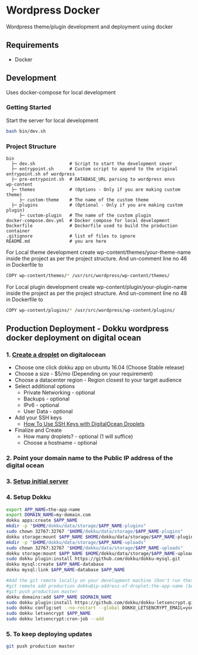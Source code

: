 # Wordpress Docker
Wordpress theme/plugin development and deployment using docker

## Requirements

* Docker

## Development
Uses docker-compose for local development

### Getting Started

Start the server for local development
```bash
bash bin/dev.sh
```

### Project Structure
```
bin
  ├─ dev.sh             # Script to start the development sever
  ├─ entrypoint.sh      # Custom script to append to the original entrypoint.sh of wordpress
  ├─ pre-entrypoint.sh  # DATABASE_URL parsing to wordpress envs
wp-content
  ├─ themes             # (Options - Only if you are making custom theme)
     ├─ custom-theme    # The name of the custom theme 
  ├─ plugins            # (Optional - Only if you are making custom plugin)
     ├─ custom-plugin   # The name of the custom plugin             
docker-compose.dev.yml  # Docker compose for local development
Dockerfile              # Dockerfile used to build the production container
.gitignore              # list of files to ignore
README.md               # you are here
```
For Local theme development create wp-content/themes/your-theme-name inside the project as per the project structure. And un-comment line no 46 in Dockerfile to
```bash
COPY wp-content/themes/* /usr/src/wordpress/wp-content/themes/
```

For Local plugin development create wp-content/plugin/your-plugin-name inside the project as per the project structure. And un-comment line no 48 in Dockerfile to
```bash
COPY wp-content/plugins/* /usr/src/wordpress/wp-content/plugins/
```

## Production Deployment - Dokku wordpress docker deployment on digital ocean

### 1. [Create a droplet](https://cloud.digitalocean.com/droplets/new) on digitalocean
- Choose one click dokku app on ubuntu 16.04 (Choose Stable release)
- Choose a size - $5/mo (Depending on your requirement)
- Choose a datacenter region - Region closest to your target audience
- Select additional options
  - Private Networking - optional
  - Backups - optional
  - IPv6 - optional
  - User Data - optional
- Add your SSH keys
  - [How To Use SSH Keys with DigitalOcean Droplets](https://www.digitalocean.com/community/tutorials/how-to-use-ssh-keys-with-digitalocean-droplets)
- Finalize and Create
  - How many droplets? - optional (1 will suffice)
  - Choose a hostname - optional

### 2. Point your domain name to the Public IP address of the digital ocean

### 3. [Setup initial server](https://www.digitalocean.com/community/tutorials/initial-server-setup-with-ubuntu-16-04)

### 4. Setup Dokku
```bash
export APP_NAME=the-app-name
export DOMAIN_NAME=my-domain.com
dokku apps:create $APP_NAME
mkdir -p "$HOME/dokku/data/storage/$APP_NAME-plugins"
sudo chown 32767:32767 "$HOME/dokku/data/storage/$APP_NAME-plugins"
dokku storage:mount $APP_NAME $HOME/dokku/data/storage/$APP_NAME-plugins:/var/www/html/wp-content/plugins
mkdir -p "$HOME/dokku/data/storage/$APP_NAME-uploads"
sudo chown 32767:32767 "$HOME/dokku/data/storage/$APP_NAME-uploads"
dokku storage:mount $APP_NAME $HOME/dokku/data/storage/$APP_NAME-uploads:/var/www/html/wp-content/uploads
sudo dokku plugin:install https://github.com/dokku/dokku-mysql.git
dokku mysql:create $APP_NAME-database
dokku mysql:link $APP_NAME-database $APP_NAME

#Add the git remote locally on your development machine (Don't run these commented statements on the sever)
#git remote add production dokku@ip-address-of-droplet:the-app-name ($APP_NAME)
#git push production master
dokku domains:add $APP_NAME $DOMAIN_NAME
sudo dokku plugin:install https://github.com/dokku/dokku-letsencrypt.git
sudo dokku config:set --no-restart --global DOKKU_LETSENCRYPT_EMAIL=you@example.com
sudo dokku letsencrypt $APP_NAME
sudo dokku letsencrypt:cron-job --add
```


### 5. To keep deploying updates
```bash
git push production master
```